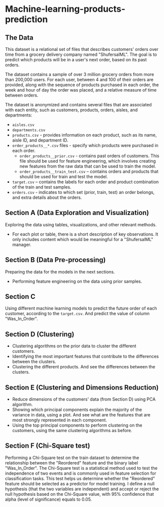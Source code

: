 # Machine-learning-products-prediction

## The Data

This dataset is a relational set of files that describes customers' orders over time from a grocery delivery company named "ShufersalML". The goal is to predict which products will be in a user's next order, based on its past orders.

The dataset contains a sample of over 3 million grocery orders from more than 200,000 users. For each user, between 4 and 100 of their orders are provided, along with the sequence of products purchased in each order, the week and hour of day the order was placed, and a relative measure of time between orders.

The dataset is anonymized and contains several files that are associated with each entity, such as customers, products, orders, aisles, and departments:

- `aisles.csv`
- `departments.csv`
- `products.csv` - provides information on each product, such as its name, aisle ID, and department ID.
- `order_products__*.csv` files - specify which products were purchased in each order.
  - `order_products__prior.csv` - contains past orders of customers. This file should be used for feature engineering, which involves creating new features from the raw data that can be used to train the model.
  - `order_products__train_test.csv` – contains orders and products that should be used for train and test the model.
- `target.csv` – contains the labels for each order and product combination of the train and test samples.
- `orders.csv` - indicates to which set (prior, train, test) an order belongs, and extra details about the orders.

## Section A (Data Exploration and Visualization)

Exploring the data using tables, visualizations, and other relevant methods.

- For each plot or table, there is a short description of key observations. It only includes content which would be meaningful for a "ShufersalML" manager.

## Section B (Data Pre-processing)

Preparing the data for the models in the next sections.

- Performing feature engineering on the data using prior samples.

## Section C

Using different machine learning models to predict the future order of each customer, according to the `target.csv`.
And predict the value of column "Was_In_Order".

## Section D (Clustering)

- Clustering algorithms on the prior data to cluster the different customers.
- Identifying the most important features that contribute to the differences between the clusters.
- Clustering the different products. And see the differences between the clusters.

## Section E (Clustering and Dimensions Reduction)

- Reduce dimensions of the customers' data (from Section D) using PCA algorithm.
- Showing which principal components explain the majority of the variance in data, using a plot. And see what are the features that are most strongly represented in each component.
- Using the top principal components to perform clustering on the customers, using the same clustering algorithms as before.

## Section F (Chi-Square test)

Performing a Chi-Square test on the train dataset to determine the relationship between the "Reordered" feature and the binary label "Was_In_Order".
The Chi-Square test is a statistical method used to test the independence of two events and is commonly used in feature selection for classification tasks. This test helps us determine whether the "Reordered" feature should be selected as a predictor for model training.
I define a null hypothesis (that the two variables are independent) and accept or reject the null hypothesis based on the Chi-Square value, with 95% confidence that alpha (level of significance) equals to 0.05.
